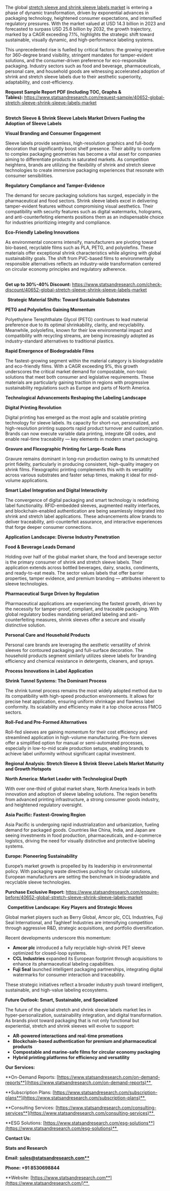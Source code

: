 ﻿The global [stretch sleeve and shrink sleeve labels market](https://www.statsandresearch.com/report/40652-global-stretch-sleeve-shrink-sleeve-labels-market) is entering a phase of dynamic transformation, driven by exponential advances in packaging technology, heightened consumer expectations, and intensified regulatory pressures. With the market valued at USD 14.3 billion in 2023 and forecasted to surpass USD 25.6 billion by 2032, the growth trajectory, marked by a CAGR exceeding 7.1%, highlights the strategic shift toward sustainable, visually dynamic, and high-performance labeling systems.

This unprecedented rise is fuelled by critical factors: the growing imperative for 360-degree brand visibility, stringent mandates for tamper-evident solutions, and the consumer-driven preference for eco-responsible packaging. Industry sectors such as food and beverage, pharmaceuticals, personal care, and household goods are witnessing accelerated adoption of shrink and stretch sleeve labels due to their aesthetic superiority, adaptability, and cost-efficiency.

**Request Sample Report PDF (including TOC, Graphs & Tables):** <https://www.statsandresearch.com/request-sample/40652-global-stretch-sleeve-shrink-sleeve-labels-market>  

\
**Stretch Sleeve & Shrink Sleeve Labels Market Drivers Fueling the Adoption of Sleeve Labels**

**Visual Branding and Consumer Engagement**

Sleeve labels provide seamless, high-resolution graphics and full-body decoration that significantly boost shelf presence. Their ability to conform to complex packaging geometries has become a vital asset for companies aiming to differentiate products in saturated markets. As competition heightens, brands are utilizing the flexibility of shrink and stretch sleeve technologies to create immersive packaging experiences that resonate with consumer sensibilities.

**Regulatory Compliance and Tamper-Evidence**

The demand for secure packaging solutions has surged, especially in the pharmaceutical and food sectors. Shrink sleeve labels excel in delivering tamper-evident features without compromising visual aesthetics. Their compatibility with security features such as digital watermarks, holograms, and anti-counterfeiting elements positions them as an indispensable choice for industries prioritizing integrity and compliance.

**Eco-Friendly Labeling Innovations**

As environmental concerns intensify, manufacturers are pivoting toward bio-based, recyclable films such as PLA, PETG, and polyolefins. These materials offer exceptional shrink characteristics while aligning with global sustainability goals. The shift from PVC-based films to environmentally responsible alternatives reflects an industry-wide transformation centered on circular economy principles and regulatory adherence.

\
**Get up to 30%-40% Discount:** <https://www.statsandresearch.com/check-discount/40652-global-stretch-sleeve-shrink-sleeve-labels-market>

` `**Strategic Material Shifts: Toward Sustainable Substrates**

**PETG and Polyolefins Gaining Momentum**

Polyethylene Terephthalate Glycol (PETG) continues to lead material preference due to its optimal shrinkability, clarity, and recyclability. Meanwhile, polyolefins, known for their low environmental impact and compatibility with recycling streams, are being increasingly adopted as industry-standard alternatives to traditional plastics.

**Rapid Emergence of Biodegradable Films**

The fastest-growing segment within the material category is biodegradable and eco-friendly films. With a CAGR exceeding 9%, this growth underscores the critical market demand for compostable, non-toxic solutions that meet both consumer and legislative requirements. These materials are particularly gaining traction in regions with progressive sustainability regulations such as Europe and parts of North America.

**Technological Advancements Reshaping the Labeling Landscape**

**Digital Printing Revolution**

Digital printing has emerged as the most agile and scalable printing technology for sleeve labels. Its capacity for short-run, personalized, and high-resolution printing supports rapid product turnover and customization. Brands can now execute variable data printing, integrate QR codes, and enable real-time traceability — key elements in modern smart packaging.

**Gravure and Flexographic Printing for Large-Scale Runs**

Gravure remains dominant in long-run production owing to its unmatched print fidelity, particularly in producing consistent, high-quality imagery on shrink films. Flexographic printing complements this with its versatility across various substrates and faster setup times, making it ideal for mid-volume applications.

**Smart Label Integration and Digital Interactivity**

The convergence of digital packaging and smart technology is redefining label functionality. RFID-embedded sleeves, augmented reality interfaces, and blockchain-enabled authentication are being seamlessly integrated into shrink and stretch label applications. These advancements allow brands to deliver traceability, anti-counterfeit assurance, and interactive experiences that forge deeper consumer connections.

**Application Landscape: Diverse Industry Penetration**

**Food & Beverage Leads Demand**

Holding over half of the global market share, the food and beverage sector is the primary consumer of shrink and stretch sleeve labels. Their application extends across bottled beverages, dairy, snacks, condiments, and ready-to-eat meals. The sector values labels that offer barrier properties, tamper evidence, and premium branding — attributes inherent to sleeve technologies.

**Pharmaceutical Surge Driven by Regulation**

Pharmaceutical applications are experiencing the fastest growth, driven by the necessity for tamper-proof, compliant, and traceable packaging. With global regulatory bodies mandating serialized labeling and anti-counterfeiting measures, shrink sleeves offer a secure and visually distinctive solution.

**Personal Care and Household Products**

Personal care brands are leveraging the aesthetic versatility of shrink sleeves for contoured packaging and full-surface decoration. The household products segment similarly utilizes sleeve labels for branding efficiency and chemical resistance in detergents, cleaners, and sprays.

**Process Innovations in Label Application**

**Shrink Tunnel Systems: The Dominant Process**

The shrink tunnel process remains the most widely adopted method due to its compatibility with high-speed production environments. It allows for precise heat application, ensuring uniform shrinkage and flawless label conformity. Its scalability and efficiency make it a top choice across FMCG sectors.

**Roll-Fed and Pre-Formed Alternatives**

Roll-fed sleeves are gaining momentum for their cost efficiency and streamlined application in high-volume manufacturing. Pre-form sleeves offer a simplified option for manual or semi-automated processes, especially in low-to-mid scale production setups, enabling brands to achieve label uniformity without significant capital investment.

**Regional Analysis: Stretch Sleeve & Shrink Sleeve Labels Market Maturity and Growth Hotspots**

**North America: Market Leader with Technological Depth**

With over one-third of global market share, North America leads in both innovation and adoption of sleeve labeling solutions. The region benefits from advanced printing infrastructure, a strong consumer goods industry, and heightened regulatory oversight.

**Asia Pacific: Fastest-Growing Region**

Asia Pacific is undergoing rapid industrialization and urbanization, fueling demand for packaged goods. Countries like China, India, and Japan are seeing investments in food production, pharmaceuticals, and e-commerce logistics, driving the need for visually distinctive and protective labeling systems.

**Europe: Pioneering Sustainability**

Europe’s market growth is propelled by its leadership in environmental policy. With packaging waste directives pushing for circular solutions, European manufacturers are setting the benchmark in biodegradable and recyclable sleeve technologies.

**Purchase Exclusive Report:** <https://www.statsandresearch.com/enquire-before/40652-global-stretch-sleeve-shrink-sleeve-labels-market>

` `**Competitive Landscape: Key Players and Strategic Moves**

Global market players such as Berry Global, Amcor plc, CCL Industries, Fuji Seal International, and Taghleef Industries are intensifying competition through aggressive R&D, strategic acquisitions, and portfolio diversification.

Recent developments underscore this momentum:

- **Amcor plc** introduced a fully recyclable high-shrink PET sleeve optimized for closed-loop systems.
- **CCL Industries** expanded its European footprint through acquisitions to enhance its pharmaceutical labeling capabilities.
- **Fuji Seal** launched intelligent packaging partnerships, integrating digital watermarks for consumer interaction and traceability.

These strategic initiatives reflect a broader industry push toward intelligent, sustainable, and high-value labeling ecosystems.

**Future Outlook: Smart, Sustainable, and Specialized**

The future of the global stretch and shrink sleeve labels market lies in hyper-personalization, sustainability integration, and digital transformation. As brands pivot toward packaging that is not only functional but experiential, stretch and shrink sleeves will evolve to support:

- **AR-powered interactions and real-time promotions**
- **Blockchain-based authentication for premium and pharmaceutical products**
- **Compostable and marine-safe films for circular economy packaging**
- **Hybrid printing platforms for efficiency and versatility**

**Our Services:** 

**On-Demand Reports: [https://www.statsandresearch.com/on-demand-reports**](https://www.statsandresearch.com/on-demand-reports)** 

**Subscription Plans: [https://www.statsandresearch.com/subscription-plans**](https://www.statsandresearch.com/subscription-plans)** 

**Consulting Services: [https://www.statsandresearch.com/consulting-services**](https://www.statsandresearch.com/consulting-services)** 

**ESG Solutions: [https://www.statsandresearch.com/esg-solutions**](https://www.statsandresearch.com/esg-solutions)** 

**Contact Us:** 

**Stats and Research** 

**Email: [sales@statsandresearch.com**](mailto:sales@statsandresearch.com)** 

**Phone: +91 8530698844** 

**Website: [https://www.statsandresearch.com**](https://www.statsandresearch.com/)** 






